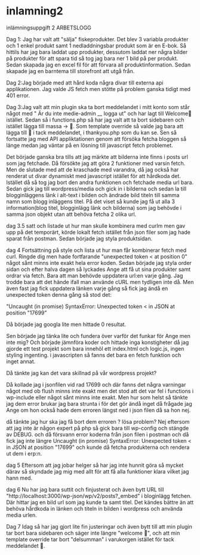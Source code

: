 # inlamning2
inlämningsuppgift 2  ARBETSLOGG


Dag 1:
Jag har valt att "sälja" fiskeprodukter. Det blev 3 variabla produkter och 1 enkel produkt samt 1 nedladdningsbar produkt som är en E-bok.
Så hittils har jag bara laddat upp produkter, dessutom laddat ner några bilder på produkter för att spara tid så tog jag bara ner 1 bild på per produkt.
Sedan skapada jag en excel fil för att förvara all produktinformation. Sedan skapade jag en barntema till storefront att utgå från.

Dag 2:Jag började med att hård koda några divar till externa api applikationen. Jag valde JS fetch men stötte på problem ganska tidigt med 401 error.

Dag 3:Jag valt att min plugin ska ta bort meddelandet i mitt konto som står något med " Är du inte medie-admin __ logga ut" och har lagt till Welcome🙂 istället.
Sedan så i functions.php så har jag valt att ta bort sidebaren och istället lägga till massa -> 🎣.
Som template override så valde jag bara att lägga till 🎣 i  tack meddelandet, i thankyou.php som du kan se. 
Sen så fortsatte jag  med API appliktationen genom att försöka fetcha bloggen så länge medan jag väntar på en lösning till javascript fetch problemet. 

Det började ganska bra tills att jag märkte att bilderna inte finns i posts url som jag fetchade.
Då försökte jag att göra 2 funktioner med varsin fetch. Men de slutade med att de kraschade med varandra, då jag också har renderat ut divar dynamiskt med javascript istället för att hårdkoda det.
Istället då så tog jag bort den andra funktionen och fetchade media url bara. Sedan gick jag till wordpress/media och gick in i bilderna och sedan la till blogginläggens länk i alt-text i bilden och ändrade bild titeln till samma namn som blogg inläggens titel. På det viset så kunde jag få ut alla 3 information(blog titel, blogginlägg länk och bilderna) som jag behövde i samma json objekt utan att behöva fetcha 2 olika url.


dag 3.5 satt och listade ut hur man skulle kombinera med curlm men gav upp på det temporärt, körde lokalt fetch istället från json filer som jag hade sparat från postman.
Sedan började jag styla produktsidan.


dag 4 Fortsättning på style och lista ut hur man får kombinerar fetch med curl. Ringde dig men hade fortfarande "unexpected token < at position 0" något sånt minns inte exakt hela error koden.
Sedan började jag styla order sidan och efter halva dagen så lyckades Ange att få ut sina produkter samt ordrar via fetch. Bara att man behövde uppdatera url:en varje gång. Jag trodde bara att det hände ifall man använde cURL men tydligen inte då.
Men även fast jag fick uppdatera länken varje gång så fick jag ändå en unexpected token denna gång så stod det:

 "Uncaught (in promise) SyntaxError: Unexpected token < in JSON at position "17699"
 
 Då började jag googla lite men hittade 0 resultat.

 Sen började jag tänka lite och fundera över varför det funkar för Ange men inte mig? Och började jämnföra koder och hittade inga konstigheter då jag gjorde ett test projekt som bara innehöl ett index.html och logic.js, ingen styling ingenting. i javascripten så fanns det bara en fetch funktion och inget annat.

 Då tänkte jag kan det vara skillnad på vår wordpress projekt? 

 Då kollade jag i jsonfilen vid rad 17699 och där fanns det några varningar något med ob flush minns inte exakt men det stod att det var fel i functions i wp-include eller något sånt minns inte exakt. Men hur som helst så tänkte jag dem error brukar jag bara strunta i för det gör ändå inget då frågade jag Ange om hon också hade dem erroren längst ned i json filen då sa hon nej.

 då tänkte jag hur ska jag få bort dem erroren ? lösa problem?
 Nej eftersom att jag inte är någon expert på php så gick bara till wp-config och stängde av DEBUG. och då försvann error koderna från json filen i postman och då fick jag inte längre Uncaught (in promise) SyntaxError: Unexpected token < in JSON at position "17699" och kunde då fetcha produkterna och rendera ut dem i erp:n.

 dag 5 Eftersom att jag jobar helger så har jag inte hunnit göra så mycket därav så skyndade jag mig med allt för att få alla funktioner klara vilket jag hann med.

 dag 6 Nu har jag bara suttit och finjusterat och även bytt URL till "http://localhost:3000/wp-json/wp/v2/posts?_embed" i bloginlägg fetchen. Där hittar jag en bild url som jag kunde ta samt titel. Det kändes bättre än att behöva hårdkoda in länken och titeln in bilden i wordpress och använda media urlen.

 Dag 7 Idag så har jag gjort lite fin justeringar och även bytt till att min plugin tar bort bara sidebaren och säger inte längre "welcome 🙂", och att min template override tar bort "delsumman" i varukorgen istället för tack meddelandet 🎣. 
